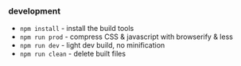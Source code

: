 ### development

- `npm install` - install the build tools
- `npm run prod` - compress CSS & javascript with browserify & less
- `npm run dev` - light dev build, no minification
- `npm run clean` - delete built files
